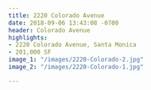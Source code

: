 ```yaml
---
title: 2220 Colorado Avenue
date: 2018-09-06 13:43:08 -0700
header: Colorado Avenue
highlights:
- 2220 Colorado Avenue, Santa Monica
- 201,000 SF
image_1: "/images/2220-Colorado-2.jpg"
image_2: "/images/2220-Colorado-1.jpg"

---
```

